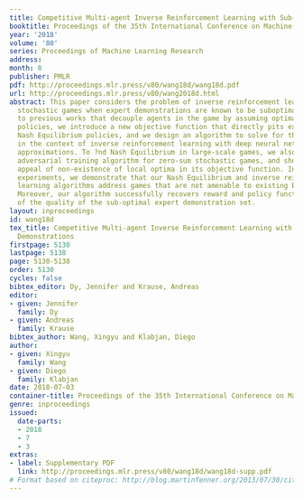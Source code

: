 ```yaml
---
title: Competitive Multi-agent Inverse Reinforcement Learning with Sub-optimal Demonstrations
booktitle: Proceedings of the 35th International Conference on Machine Learning
year: '2018'
volume: '80'
series: Proceedings of Machine Learning Research
address: 
month: 0
publisher: PMLR
pdf: http://proceedings.mlr.press/v80/wang18d/wang18d.pdf
url: http://proceedings.mlr.press/v80/wang2018d.html
abstract: This paper considers the problem of inverse reinforcement learning in zero-sum
  stochastic games when expert demonstrations are known to be suboptimal. Compared
  to previous works that decouple agents in the game by assuming optimality in expert
  policies, we introduce a new objective function that directly pits experts against
  Nash Equilibrium policies, and we design an algorithm to solve for the reward function
  in the context of inverse reinforcement learning with deep neural networks as model
  approximations. To ?nd Nash Equilibrium in large-scale games, we also propose an
  adversarial training algorithm for zero-sum stochastic games, and show the theoretical
  appeal of non-existence of local optima in its objective function. In numerical
  experiments, we demonstrate that our Nash Equilibrium and inverse reinforcement
  learning algorithms address games that are not amenable to existing benchmark algorithms.
  Moreover, our algorithm successfully recovers reward and policy functions regardless
  of the quality of the sub-optimal expert demonstration set.
layout: inproceedings
id: wang18d
tex_title: Competitive Multi-agent Inverse Reinforcement Learning with Sub-optimal
  Demonstrations
firstpage: 5130
lastpage: 5138
page: 5130-5138
order: 5130
cycles: false
bibtex_editor: Dy, Jennifer and Krause, Andreas
editor:
- given: Jennifer
  family: Dy
- given: Andreas
  family: Krause
bibtex_author: Wang, Xingyu and Klabjan, Diego
author:
- given: Xingyu
  family: Wang
- given: Diego
  family: Klabjan
date: 2018-07-03
container-title: Proceedings of the 35th International Conference on Machine Learning
genre: inproceedings
issued:
  date-parts:
  - 2018
  - 7
  - 3
extras:
- label: Supplementary PDF
  link: http://proceedings.mlr.press/v80/wang18d/wang18d-supp.pdf
# Format based on citeproc: http://blog.martinfenner.org/2013/07/30/citeproc-yaml-for-bibliographies/
---
```

